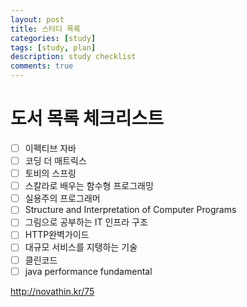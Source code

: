 ```yaml
---
layout: post
title: 스터디 목록
categories: [study]
tags: [study, plan]
description: study checklist
comments: true
---
```


# 도서 목록 체크리스트
- [ ] 이펙티브 자바
- [ ] 코딩 더 매트릭스
- [ ] 토비의 스프링
- [ ] 스칼라로 배우는 함수형 프로그래밍
- [ ] 실용주의 프로그래머
- [ ] Structure and Interpretation of Computer Programs
- [ ] 그림으로 공부하는 IT 인프라 구조
- [ ] HTTP완벽가이드
- [ ] 대규모 서비스를 지탱하는 기술
- [ ] 클린코드
- [ ] java performance fundamental

http://novathin.kr/75
